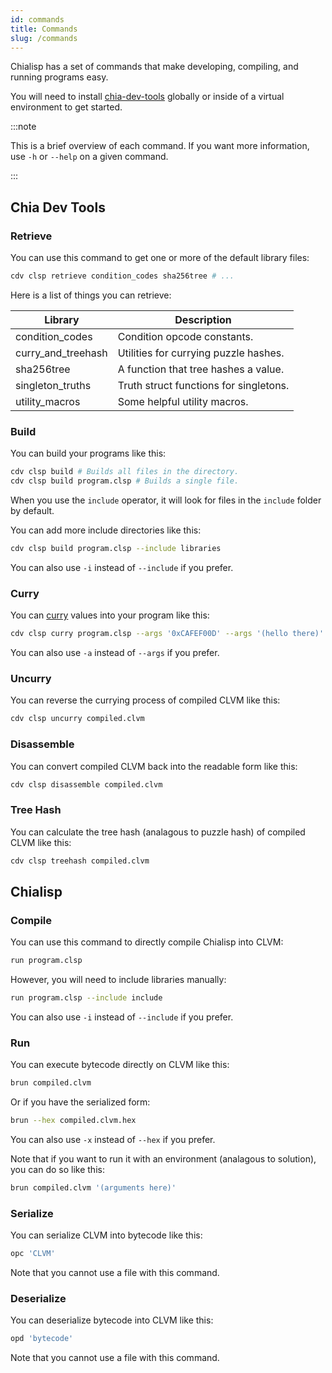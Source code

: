 ```yaml
---
id: commands
title: Commands
slug: /commands
---
```


Chialisp has a set of commands that make developing, compiling, and running programs easy.

You will need to install [chia-dev-tools](https://github.com/Chia-Network/chia-dev-tools) globally or inside of a virtual environment to get started.

:::note

This is a brief overview of each command. If you want more information, use `-h` or `--help` on a given command.

:::

## Chia Dev Tools

### Retrieve

You can use this command to get one or more of the default library files:

```bash
cdv clsp retrieve condition_codes sha256tree # ...
```

Here is a list of things you can retrieve:

| Library            | Description                            |
| ------------------ | -------------------------------------- |
| condition_codes    | Condition opcode constants.            |
| curry_and_treehash | Utilities for currying puzzle hashes.  |
| sha256tree         | A function that tree hashes a value.   |
| singleton_truths   | Truth struct functions for singletons. |
| utility_macros     | Some helpful utility macros.           |

### Build

You can build your programs like this:

```bash
cdv clsp build # Builds all files in the directory.
cdv clsp build program.clsp # Builds a single file.
```

When you use the `include` operator, it will look for files in the `include` folder by default.

You can add more include directories like this:

```bash
cdv clsp build program.clsp --include libraries
```

You can also use `-i` instead of `--include` if you prefer.

### Curry

You can [curry](https://docs.chia.net/guides/chialisp-currying) values into your program like this:

```bash
cdv clsp curry program.clsp --args '0xCAFEF00D' --args '(hello there)'
```

You can also use `-a` instead of `--args` if you prefer.

### Uncurry

You can reverse the currying process of compiled CLVM like this:

```bash
cdv clsp uncurry compiled.clvm
```

### Disassemble

You can convert compiled CLVM back into the readable form like this:

```bash
cdv clsp disassemble compiled.clvm
```

### Tree Hash

You can calculate the tree hash (analagous to puzzle hash) of compiled CLVM like this:

```bash
cdv clsp treehash compiled.clvm
```

## Chialisp

### Compile

You can use this command to directly compile Chialisp into CLVM:

```bash
run program.clsp
```

However, you will need to include libraries manually:

```bash
run program.clsp --include include
```

You can also use `-i` instead of `--include` if you prefer.

### Run

You can execute bytecode directly on CLVM like this:

```bash
brun compiled.clvm
```

Or if you have the serialized form:

```bash
brun --hex compiled.clvm.hex
```

You can also use `-x` instead of `--hex` if you prefer.

Note that if you want to run it with an environment (analagous to solution), you can do so like this:

```bash
brun compiled.clvm '(arguments here)'
```

### Serialize

You can serialize CLVM into bytecode like this:

```bash
opc 'CLVM'
```

Note that you cannot use a file with this command.

### Deserialize

You can deserialize bytecode into CLVM like this:

```bash
opd 'bytecode'
```

Note that you cannot use a file with this command.
